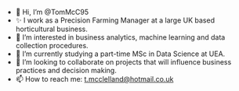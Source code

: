 - 👋 Hi, I’m @TomMcC95
- ✨ I work as a Precision Farming Manager at a large UK based horticultural business.
- 👀 I’m interested in business analytics, machine learning and data collection procedures.
- 🌱 I’m currently studying a part-time MSc in Data Science at UEA.
- 💞️ I’m looking to collaborate on projects that will influence business practices and decision making.
- 📫 How to reach me: t.mcclelland@hotmail.co.uk

<!---
TomMcC95/TomMcC95 is a ✨ special ✨ repository because its `README.md` (this file) appears on your GitHub profile.
You can click the Preview link to take a look at your changes.
--->
